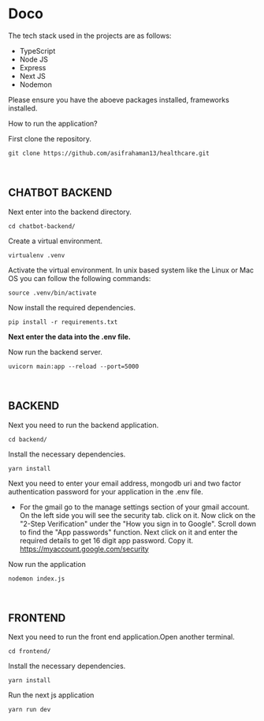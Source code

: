 # Doco

The tech stack used in the projects are as follows:

- TypeScript
- Node JS
- Express
- Next JS
- Nodemon

Please ensure you have the aboeve packages installed, frameworks installed.

How to run the application?

First clone the repository.

```
git clone https://github.com/asifrahaman13/healthcare.git
```

</br>

## CHATBOT BACKEND 

Next enter into the backend directory.

```
cd chatbot-backend/
```

Create a virtual environment. 

```
virtualenv .venv
```

Activate the virtual environment. In unix based system like the Linux or Mac OS you can follow the following commands: 

```
source .venv/bin/activate
```

Now install the required dependencies.

```
pip install -r requirements.txt
```

**Next enter the data into the .env file.**

Now run the backend server.

```
uvicorn main:app --reload --port=5000
```
</br>

## BACKEND 
Next you need to run the backend application.

```
cd backend/
```

Install the necessary dependencies.

```
yarn install
```

Next you need to enter your email address, mongodb uri and two factor authentication password for your application in the .env file.

- For the gmail go to the manage settings section of your gmail account. On the left side you will see the security tab. click on it. Now click on the "2-Step Verification" under the "How you sign in to Google". Scroll down to find the "App passwords" function. Next click on it and enter the required details to get 16 digit app password. Copy it. https://myaccount.google.com/security

Now run the application

```
nodemon index.js
```

</br>

## FRONTEND

Next you need to run the front end application.Open another terminal.

```
cd frontend/
```

Install the necessary dependencies.

```
yarn install
```

Run the next js application

```
yarn run dev
```
